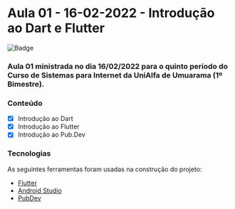 # Aula 01 - 16-02-2022 - Introdução ao Dart e Flutter

![Badge](https://img.shields.io/badge/Marcos%20Dias%20Vendramini-Flutter-blue)

### Aula 01 ministrada no dia 16/02/2022 para o quinto período do Curso de Sistemas para Internet da UniAlfa de Umuarama (1º Bimestre).

### Conteúdo

- [x] Introdução ao Dart
- [x] Introdução ao Flutter
- [x] Introdução ao Pub.Dev

### Tecnologias

As seguintes ferramentas foram usadas na construção do projeto:

- [Flutter](https://flutter.dev/)
- [Android Studio](https://developer.android.com/studio)
- [PubDev](https://pub.dev/)
